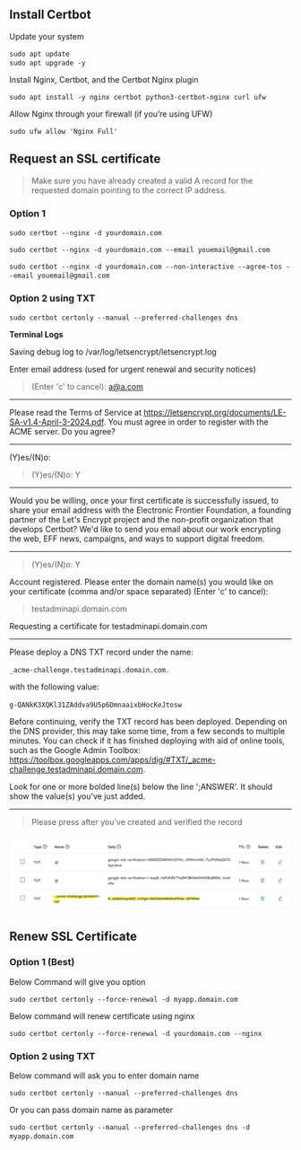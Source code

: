 ## Install Certbot

Update your system
```
sudo apt update
sudo apt upgrade -y
```

Install Nginx, Certbot, and the Certbot Nginx plugin
```
sudo apt install -y nginx certbot python3-certbot-nginx curl ufw
```

Allow Nginx through your firewall (if you’re using UFW)
```
sudo ufw allow 'Nginx Full'
```

## Request an SSL certificate

> Make sure you have already created a valid A record for the requested domain pointing to the correct IP address.

### Option 1
```
sudo certbot --nginx -d yourdomain.com
```

```
sudo certbot --nginx -d yourdomain.com --email youemail@gmail.com
```
```
sudo certbot --nginx -d yourdomain.com --non-interactive --agree-tos --email youemail@gmail.com
```
### Option 2 using TXT
```
sudo certbot certonly --manual --preferred-challenges dns
```
**Terminal Logs**

Saving debug log to /var/log/letsencrypt/letsencrypt.log

Enter email address (used for urgent renewal and security notices)

 > (Enter 'c' to cancel): a@a.com
- - - - - - - - - - - - - - - - - - - - - - - - - - - - - - - - - - - - - - - -
Please read the Terms of Service at
https://letsencrypt.org/documents/LE-SA-v1.4-April-3-2024.pdf. You must agree in
order to register with the ACME server. Do you agree?
- - - - - - - - - - - - - - - - - - - - - - - - - - - - - - - - - - - - - - - -
(Y)es/(N)o:

> (Y)es/(N)o: Y
- - - - - - - - - - - - - - - - - - - - - - - - - - - - - - - - - - - - - - - -
Would you be willing, once your first certificate is successfully issued, to
share your email address with the Electronic Frontier Foundation, a founding
partner of the Let's Encrypt project and the non-profit organization that
develops Certbot? We'd like to send you email about our work encrypting the web,
EFF news, campaigns, and ways to support digital freedom.
- - - - - - - - - - - - - - - - - - - - - - - - - - - - - - - - - - - - - - - -
> (Y)es/(N)o: Y

Account registered.
Please enter the domain name(s) you would like on your certificate (comma and/or
space separated) (Enter 'c' to cancel):

> testadminapi.domain.com

Requesting a certificate for testadminapi.domain.com
- - - - - - - - - - - - - - - - - - - - - - - - - - - - - - - - - - - - - - - -
Please deploy a DNS TXT record under the name:

`_acme-challenge.testadminapi.domain.com.`

with the following value:

`g-QANkK3XQKl31ZAddva9U5p6DmnaaixbHocKeJtosw`

Before continuing, verify the TXT record has been deployed. Depending on the DNS
provider, this may take some time, from a few seconds to multiple minutes. You can
check if it has finished deploying with aid of online tools, such as the Google
Admin Toolbox: https://toolbox.googleapps.com/apps/dig/#TXT/_acme-challenge.testadminapi.domain.com.

Look for one or more bolded line(s) below the line ';ANSWER'. It should show the
value(s) you've just added.
- - - - - - - - - - - - - - - - - - - - - - - - - - - - - - - - - - - - - - - -

> Please press <Enter> after you've created and verified the record

![create-txt-record](../1.png)

## Renew SSL Certificate

### Option 1 (Best)

Below Command will give you option
```
sudo certbot certonly --force-renewal -d myapp.domain.com
```

Below command will renew certificate using nginx
```
sudo certbot certonly --force-renewal -d yourdomain.com --nginx
```

### Option 2 using TXT

Below command will ask you to enter domain name
```
sudo certbot certonly --manual --preferred-challenges dns
```

Or you can pass domain name as parameter
```
sudo certbot certonly --manual --preferred-challenges dns -d myapp.domain.com
```
